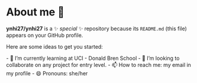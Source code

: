 # About me 👋


**ynhi27/ynhi27** is a ✨ _special_ ✨ repository because its `README.md` (this file) appears on your GitHub profile.

Here are some ideas to get you started:

<!--
- 🔭 I’m currently working on ...
--!>
- 🌱 I’m currently learning at UCI - Donald Bren School  
- 👯 I’m looking to collaborate on any project for entry level.  
<!--
- 🤔 I’m looking for help with ...
- 💬 Ask me about ...
--!>
- 📫 How to reach me: my email in my profile  
- 😄 Pronouns: she/her  
<!--
- ⚡ Fun fact: ...
--!>

